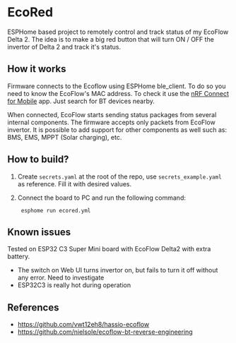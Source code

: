 # EcoRed

ESPHome based project to remotely control and track status of my EcoFlow Delta 2.
The idea is to make a big red button that will turn ON / OFF the invertor of Delta 2 and track it's status.

## How it works

Firmware connects to the Ecoflow using ESPHome ble_client. To do so you need to know the EcoFlow's MAC address.
To check it use the [nRF Connect for Mobile](https://play.google.com/store/apps/details?id=no.nordicsemi.android.mcp&hl=en) app.
Just search for BT devices nearby.

When connected, EcoFlow starts sending status packages from several internal components. The firmware accepts only packets from EcoFlow invertor.
It is possible to add support for other components as well such as: BMS, EMS, MPPT (Solar charging), etc.

## How to build?

1. Create ``secrets.yaml`` at the root of the repo, use ``secrets_example.yaml`` as reference. Fill it with desired values.
1. Connect the board to PC and run the following command:

        esphome run ecored.yml


## Known issues

Tested on ESP32 C3 Super Mini board with EcoFlow Delta2 with extra battery.


* The switch on Web UI turns invertor on, but fails to turn it off without any error. Need to investigate
* ESP32C3 is really hot during operation

## References

* https://github.com/vwt12eh8/hassio-ecoflow
* https://github.com/nielsole/ecoflow-bt-reverse-engineering
